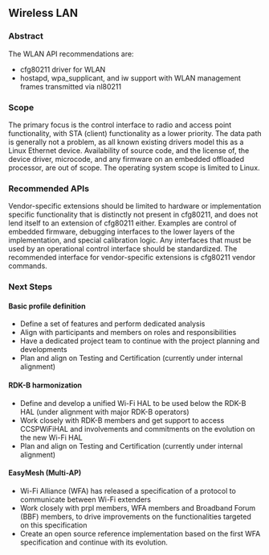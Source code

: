 ## Wireless LAN
### Abstract
The WLAN API recommendations are:
- cfg80211 driver for WLAN
- hostapd, wpa_supplicant, and iw support with WLAN management frames transmitted via nl80211

### Scope
The primary focus is the control interface to radio and access point functionality, with STA (client) functionality as a lower priority. The data path is generally not a problem, as all known existing drivers model this as a Linux Ethernet device.
Availability of source code, and the license of, the device driver, microcode, and any firmware on an embedded offloaded processor, are out of scope.
The operating system scope is limited to Linux.

### Recommended APIs
Vendor-specific extensions should be limited to hardware or implementation specific functionality that is distinctly not present in cfg80211, and does not lend itself to an extension of cfg80211 either.
Examples are control of embedded firmware, debugging interfaces to the lower layers of the implementation, and special calibration logic. Any interfaces that must be used by an operational control interface should be standardized. The recommended interface for vendor-specific extensions is cfg80211 vendor commands.

### Next Steps
#### Basic profile definition
- Define a set of features and perform dedicated analysis
- Align with participants and members on roles and responsibilities
- Have a dedicated project team to continue with the project planning and developments
- Plan and align on Testing and Certification (currently under internal alignment)

#### RDK-B harmonization
- Define and develop a unified Wi-Fi HAL to be used below the RDK-B HAL (under alignment with major RDK-B operators)
- Work closely with RDK-B members and get support to access CCSPWiFiHAL and involvements and commitments on the evolution on the new Wi-Fi HAL
- Plan and align on Testing and Certification (currently under internal alignment)

#### EasyMesh (Multi-AP)
- Wi-Fi Alliance (WFA) has released a specification of a protocol to communicate between Wi-Fi extenders
- Work closely with prpl members, WFA members and Broadband Forum (BBF) members, to drive improvements on the functionalities targeted on this specification
- Create an open source reference implementation based on the first WFA specification and continue with its evolution.

